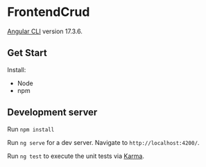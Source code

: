 # FrontendCrud

[Angular CLI](https://github.com/angular/angular-cli) version 17.3.6.


## Get Start

Install:
 
- Node
- npm

## Development server

Run `npm install`

Run `ng serve` for a dev server. Navigate to `http://localhost:4200/`.

Run `ng test` to execute the unit tests via [Karma](https://karma-runner.github.io).

